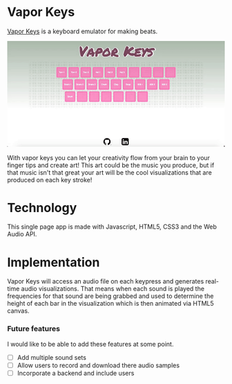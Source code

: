 # Vapor Keys
[Vapor Keys](https://vapor-keys.herokuapp.com/) is a keyboard emulator for making beats.

![Demo Play](/assets/images/vapor-keys-gif.gif)


With vapor keys you can let your creativity flow from your brain to your finger tips and create art! This art could be the music you produce, but if that music isn't that great your art will be the cool visualizations that are produced on each key stroke!

# Technology
This single page app is made with Javascript, HTML5, CSS3 and the Web Audio API.

# Implementation

Vapor Keys will access an audio file on each keypress and generates real-time audio visualizations. That means when each sound is played the frequencies for that sound are being grabbed and used to determine the height of each bar in the visualization which is then animated via HTML5 canvas.



### Future features

I would like to be able to add these features at some point.
- [ ] Add multiple sound sets
- [ ] Allow users to record and download there audio samples
- [ ] Incorporate a backend and include users
